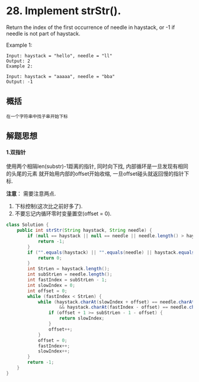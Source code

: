 # 28. Implement strStr().

Return the index of the first occurrence of needle in haystack, or -1 if needle is not part of haystack.

Example 1:

    Input: haystack = "hello", needle = "ll"
    Output: 2
    Example 2:
    
    Input: haystack = "aaaaa", needle = "bba"
    Output: -1


## 概括
    在一个字符串中找子串开始下标
    
    
## 解题思想
#### 1.双指针
使用两个相隔len(substr)-1距离的指针, 同时向下找, 内部循环是一旦发现有相同的头尾的元素
就开始用内部的offset开始收缩, 一旦offset碰头就返回慢的指针下标.



**注意**： 需要注意两点.

1. 下标控制(这次比之前好多了).
2. 不要忘记内循环零时变量置空(offset = 0).

```java 
class Solution {
    public int strStr(String haystack, String needle) {
		if (null == haystack || null == needle || needle.length() > haystack.length()) {
			return -1;
		}
		if ("".equals(haystack) || "".equals(needle) || haystack.equals(needle)) {
			return 0;
		}
		int StrLen = haystack.length();
		int subStrLen = needle.length();
		int fastIndex = subStrLen - 1;
		int slowIndex = 0;
		int offset = 0;
		while (fastIndex < StrLen) {
			while (haystack.charAt(slowIndex + offset) == needle.charAt(offset)
					&& haystack.charAt(fastIndex - offset) == needle.charAt(subStrLen - 1 - offset)) {
				if (offset + 1 >= subStrLen - 1 - offset) {
					return slowIndex;
				}
				offset++;
			}
			offset = 0;
			fastIndex++;
			slowIndex++;
		}
		return -1;
    }
}

```